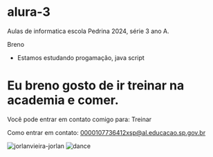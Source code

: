 # alura-3
Aulas de informatica escola Pedrina 2024, série 3 ano A.

Breno

- Estamos estudando progamação, java script

# Eu breno gosto de ir treinar na academia e comer.

Você pode entrar em contato comigo para: Treinar

Como entrar em contato: 0000107736412xsp@al.educacao.sp.gov.br

![jorlanvieira-jorlan](https://github.com/iTzBreno1227/alura---3/assets/172309493/bd6b6b67-6727-40fe-925a-a1efe1111c3d)
![dance](https://github.com/iTzBreno1227/alura---3/assets/172309493/c09050b6-0b2f-4622-9d89-d8d0787c5e2a)
